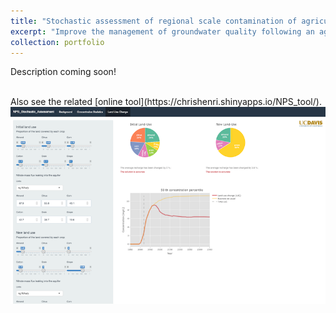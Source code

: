```yaml
---
title: "Stochastic assessment of regional scale contamination of agricultural origin"
excerpt: "Improve the management of groundwater quality following an agricultural contamination (nitrate, pesticide, ...) at the regional scale by accounting for uncertainty related to imperfect aquifer representation.<br/><img src='/images/schemeLUC.png'>"
collection: portfolio
---
```


Description coming soon!

<br/>
Also see the related [online tool](https://chrishenri.shinyapps.io/NPS_tool/).
<center><a href="https://chrishenri.shinyapps.io/NPS_tool/"><img src='/images/ScreenShot_shinyApp.png'></a></center>

